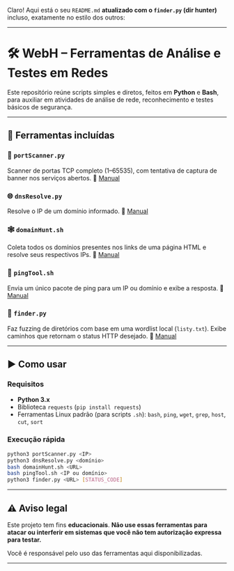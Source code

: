 Claro! Aqui está o seu `README.md` **atualizado com o `finder.py` (dir hunter)** incluso, exatamente no estilo dos outros:

---

# 🛠️ WebH – Ferramentas de Análise e Testes em Redes

Este repositório reúne scripts simples e diretos, feitos em **Python** e **Bash**, para auxiliar em atividades de análise de rede, reconhecimento e testes básicos de segurança.

---

## 📂 Ferramentas incluídas

### 🔎 `portScanner.py`

Scanner de portas TCP completo (1–65535), com tentativa de captura de banner nos serviços abertos.
📄 [Manual](docs/portScanner.md)

### 🌐 `dnsResolve.py`

Resolve o IP de um domínio informado.
📄 [Manual](docs/dnsResolve.md)

### 🕸️ `domainHunt.sh`

Coleta todos os domínios presentes nos links de uma página HTML e resolve seus respectivos IPs.
📄 [Manual](docs/domainHunt.md)

### 📶 `pingTool.sh`

Envia um único pacote de ping para um IP ou domínio e exibe a resposta.
📄 [Manual](docs/pingTool.md)

### 📁 `finder.py`

Faz fuzzing de diretórios com base em uma wordlist local (`listy.txt`). Exibe caminhos que retornam o status HTTP desejado.
📄 [Manual](docs/finder.md)

---

## ▶️ Como usar

### Requisitos

* **Python 3.x**
* Biblioteca `requests` (`pip install requests`)
* Ferramentas Linux padrão (para scripts `.sh`): `bash`, `ping`, `wget`, `grep`, `host`, `cut`, `sort`

### Execução rápida

```bash
python3 portScanner.py <IP>
python3 dnsResolve.py <domínio>
bash domainHunt.sh <URL>
bash pingTool.sh <IP ou domínio>
python3 finder.py <URL> [STATUS_CODE]
```

---

## ⚠️ Aviso legal

Este projeto tem fins **educacionais**.
**Não use essas ferramentas para atacar ou interferir em sistemas que você não tem autorização expressa para testar.**

Você é responsável pelo uso das ferramentas aqui disponibilizadas.

---
